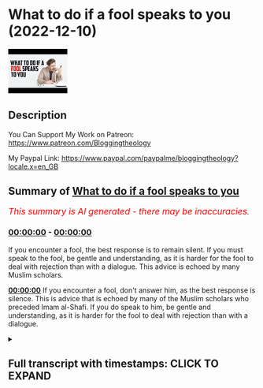 # What to do if a fool speaks to you (2022-12-10)

![alt What to do if a fool speaks to you](LZUkiI10_AU.jpg "What to do if a fool speaks to you")

## Description

You Can Support My Work on Patreon:
https://www.patreon.com/Bloggingtheology

My Paypal Link: 
https://www.paypal.com/paypalme/bloggingtheology?locale.x=en_GB

## Summary of [What to do if a fool speaks to you](https://www.youtube.com/watch?v=LZUkiI10_AU)


*<span style="color:red; font-size:125%">This summary is AI generated - there may be inaccuracies</span>. [](/)*

### [00:00:00](https://www.youtube.com/watch?v=LZUkiI10_AU&t=0) - [00:00:00](https://www.youtube.com/watch?v=LZUkiI10_AU&t=0)

If you encounter a fool, the best response is to remain silent. If you must speak to the fool, be gentle and understanding, as it is harder for the fool to deal with rejection than with a dialogue. This advice is echoed by many Muslim scholars.

**[00:00:00](https://www.youtube.com/watch?v=LZUkiI10_AU&t=0)** If you encounter a fool, don't answer him, as the best response is silence. This is advice that is echoed by many of the Muslim scholars who preceded Imam al-Shafi. If you do speak to him, be gentle and understanding, as it is harder for the fool to deal with rejection than with a dialogue.

<details><summary><h2>Full transcript with timestamps: CLICK TO EXPAND</h2></summary>

[0:00:00](https://youtu.be/LZUkiI10_AU?t=0) here's some great advice for people who  
[0:00:02](https://youtu.be/LZUkiI10_AU?t=2) like debates Imam al-shafi may Allah be  
[0:00:06](https://youtu.be/LZUkiI10_AU?t=6) pleased with him said in his poetry if a  
[0:00:10](https://youtu.be/LZUkiI10_AU?t=10) fool speaks to you do not answer him for  
[0:00:14](https://youtu.be/LZUkiI10_AU?t=14) the best answer is silence  
[0:00:17](https://youtu.be/LZUkiI10_AU?t=17) if you speak to him you have delighted  
[0:00:20](https://youtu.be/LZUkiI10_AU?t=20) him if you leave him he nearly dies in  
[0:00:24](https://youtu.be/LZUkiI10_AU?t=24) anguish  
[0:00:27](https://youtu.be/LZUkiI10_AU?t=27) said about the people of lowly desires  
[0:00:30](https://youtu.be/LZUkiI10_AU?t=30) your silence over them and your  
[0:00:33](https://youtu.be/LZUkiI10_AU?t=33) abandonment of speaking to them is  
[0:00:36](https://youtu.be/LZUkiI10_AU?t=36) harder on them than your debate with  
[0:00:39](https://youtu.be/LZUkiI10_AU?t=39) them such was said by the righteous  
[0:00:42](https://youtu.be/LZUkiI10_AU?t=42) predecessors among the Muslim Scholars  

</details>
